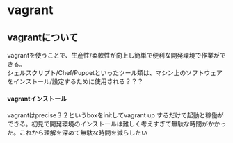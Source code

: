 vagrant
===================
vagrantについて
------------------
vagrantを使うことで、生産性/柔軟性が向上し簡単で便利な開発環境で作業ができる。  
シェルスクリプト/Chef/Puppetといったツール類は、マシン上のソフトウェアをインストール/設定するために使用される？？？

#### vagrantインストール
vagrantはprecise３２というboxをinitしてvagrant up するだけで起動と稼働ができる。初見で開発環境のインストールは難しく考えすぎて無駄な時間がかかった。これから理解を深めて無駄な時間を減らしたい
